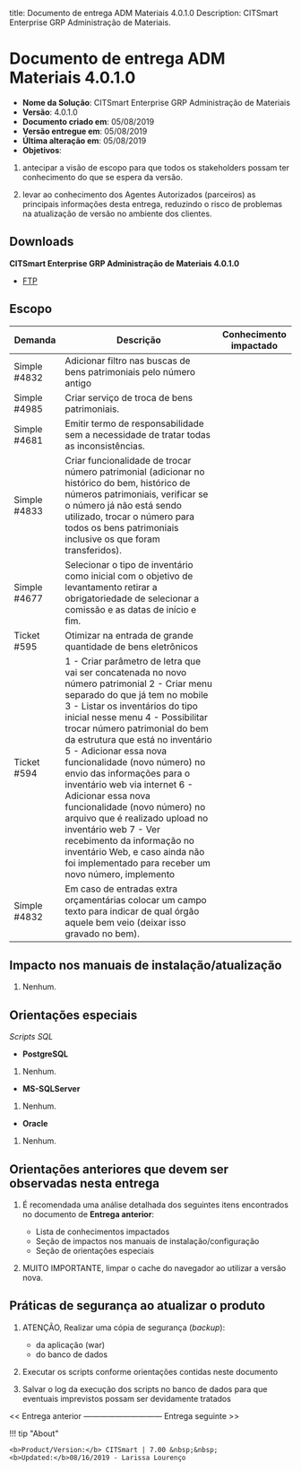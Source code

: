 title:  Documento de entrega ADM Materiais 4.0.1.0
Description: CITSmart Enterprise GRP Administração de Materiais. 
# Documento de entrega ADM Materiais 4.0.1.0

- **Nome da Solução**: CITSmart Enterprise GRP Administração de Materiais
- **Versão**: 4.0.1.0
- **Documento criado em**: 05/08/2019
- **Versão entregue em**: 05/08/2019
- **Última alteração em**: 05/08/2019
- **Objetivos**:

1. antecipar a visão de escopo para que todos os stakeholders possam ter conhecimento do que se espera da versão.

2. levar ao conhecimento dos Agentes Autorizados (parceiros) as principais informações desta entrega, reduzindo o risco de 
problemas na atualização de versão no ambiente dos clientes.

Downloads
-----------

**CITSmart Enterprise GRP Administração de Materiais 4.0.1.0**

- [FTP](http://kb.citsmartcloud.com/entregas/grpadm/Enterprise/4.0.1.0/)

Escopo
-----------

| Demanda      | Descrição                                                                                                                                                                                                                                                                                                                                                                                                                                                                                                                                                                                                                            | Conhecimento impactado |
|--------------|--------------------------------------------------------------------------------------------------------------------------------------------------------------------------------------------------------------------------------------------------------------------------------------------------------------------------------------------------------------------------------------------------------------------------------------------------------------------------------------------------------------------------------------------------------------------------------------------------------------------------------------|------------------------|
| Simple #4832 | Adicionar filtro nas buscas de bens patrimoniais pelo número antigo                                                                                                                                                                                                                                                                                                                                                                                                                                                                                                                                                                  |                        |
| Simple #4985 | Criar serviço de troca de bens patrimoniais.                                                                                                                                                                                                                                                                                                                                                                                                                                                                                                                                                                                         |                        |
| Simple #4681 | Emitir termo de responsabilidade sem a necessidade de tratar todas as inconsistências.                                                                                                                                                                                                                                                                                                                                                                                                                                                                                                                                               |                        |
| Simple #4833 | Criar funcionalidade de trocar número patrimonial (adicionar no histórico do bem, histórico de números patrimoniais, verificar se o número já não está sendo utilizado, trocar o número para todos os bens patrimoniais inclusive os que foram transferidos).                                                                                                                                                                                                                                                                                                                                                                        |                        |
| Simple #4677 | Selecionar o tipo de inventário como inicial com o objetivo de levantamento retirar a obrigatoriedade de selecionar a comissão e as datas de início e fim.                                                                                                                                                                                                                                                                                                                                                                                                                                                                           |                        |
| Ticket #595  | Otimizar na entrada de grande quantidade de bens eletrônicos                                                                                                                                                                                                                                                                                                                                                                                                                                                                                                                                                                         |                        |
| Ticket #594  | 1 - Criar parâmetro de letra que vai ser concatenada no novo número patrimonial 2 - Criar menu separado do que já tem no mobile  3 - Listar os inventários do tipo inicial nesse menu 4 - Possibilitar trocar número patrimonial do bem da estrutura que está no inventário 5 - Adicionar essa nova funcionalidade (novo número) no envio das informações para o inventário web via internet 6 - Adicionar essa nova funcionalidade (novo número) no arquivo que é realizado upload no inventário web 7 - Ver recebimento da informação no inventário Web, e caso ainda não foi implementado para receber um novo número, implemento |                        |
| Simple #4832 | Em caso de entradas extra orçamentárias colocar um campo texto para indicar de qual órgão aquele bem veio (deixar isso gravado no bem).                                                                                                                                                                                                                                                                                                                                                                                                                                                                                              |                        |

Impacto nos manuais de instalação/atualização
-----------------------------------------------

1. Nenhum.

Orientações especiais
-----------------------

*Scripts SQL*

- **PostgreSQL**

1. Nenhum.

- **MS-SQLServer**

1. Nenhum.

- **Oracle**

1. Nenhum.

Orientações anteriores que devem ser observadas nesta entrega
----------------------------------------------------------------

1. É recomendada uma análise detalhada dos seguintes itens encontrados no documento de **Entrega anterior**:

    - Lista de conhecimentos impactados
    - Seção de impactos nos manuais de instalação/configuração
    - Seção de orientações especiais
    
2. MUITO IMPORTANTE, limpar o cache do navegador ao utilizar a versão nova.

Práticas de segurança ao atualizar o produto
-----------------------------------------------

1. ATENÇÃO, Realizar uma cópia de segurança (*backup*):

    - da aplicação (war)
    - do banco de dados
    
2. Executar os scripts conforme orientações contidas neste documento

3. Salvar o log da execução dos scripts no banco de dados para que eventuais imprevistos possam ser devidamente tratados

<< Entrega anterior —————————— Entrega seguinte >>

!!! tip "About"

    <b>Product/Version:</b> CITSmart | 7.00 &nbsp;&nbsp;
    <b>Updated:</b>08/16/2019 - Larissa Lourenço


















